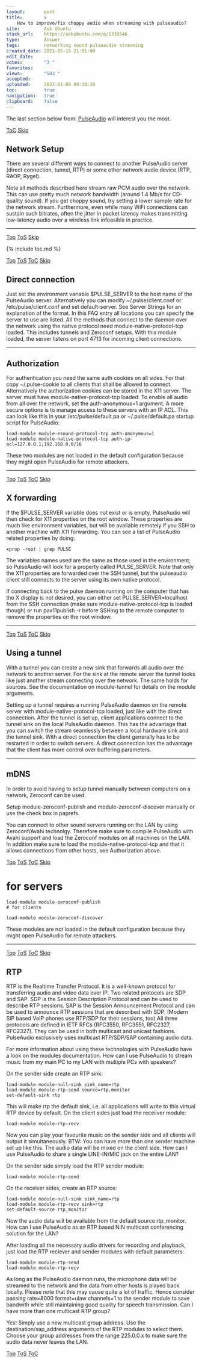 ```yaml
---
layout:       post
title:        >
    How to improve∕fix choppy audio when streaming with pulseaudio?
site:         Ask Ubuntu
stack_url:    https://askubuntu.com/q/1338546
type:         Answer
tags:         networking sound pulseaudio streaming
created_date: 2021-05-15 21:01:00
edit_date:    
votes:        "3 "
favorites:    
views:        "583 "
accepted:     
uploaded:     2022-01-09 09:38:39
toc:          true
navigation:   true
clipboard:    false
---
```


The last section below from: [PulseAudio](https://www.freedesktop.org/wiki/Software/PulseAudio/Documentation/User/Network/) will interest you the most.


<a id="hdr1"></a>
<div class="hdr-bar">  <a href="#hdr2" class ="hdr-btn">ToC</a>  <a href="#hdr2" class ="hdr-btn">Skip</a></div>

## Network Setup

There are several different ways to connect to another PulseAudio server (direct connection, tunnel, RTP) or some other network audio device (RTP, RAOP, Rygel).

Note all methods described here stream raw PCM audio over the network. This can use pretty much network bandwidth (around 1.4 Mb/s for CD-quality sound). If you get choppy sound, try setting a lower sample rate for the network stream. Furthermore, even while many WiFi connections can sustain such bitrates, often the jitter in packet latency makes transmitting low-latency audio over a wireless link infeasible in practice.


----------



<a id="hdr2"></a>
<div class="hdr-bar">  <a href="#" class ="hdr-btn">Top</a>  <a href="#hdr1" class ="hdr-btn">ToS</a>  <a href="#hdr3" class ="hdr-btn">Skip</a></div>

{% include toc.md %}


<a id="hdr3"></a>
<div class="hdr-bar">  <a href="#" class ="hdr-btn">Top</a>  <a href="#hdr2" class ="hdr-btn">ToS</a>  <a href="#hdr2" class ="hdr-btn">ToC</a>  <a href="#hdr4" class ="hdr-btn">Skip</a></div>

## Direct connection

Just set the environment variable $PULSE_SERVER to the host name of the PulseAudio server. Alternatively you can modify ~/.pulse/client.conf or /etc/pulse/client.conf and set default-server. See Server Strings for an explanation of the format. In this FAQ entry all locations you can specify the server to use are listed. All the methods that connect to the daemon over the network using the native protocol need module-native-protocol-tcp loaded. This includes tunnels and Zeroconf setups. With this module loaded, the server listens on port 4713 for incoming client connections.


----------


## Authorization

For authentication you need the same auth cookies on all sides. For that copy ~/.pulse-cookie to all clients that shall be allowed to connect. Alternatively the authorization cookies can be stored in the X11 server. The server must have module-native-protocol-tcp loaded. To enable all audio from all over the network, set the auth-anonymous=1 argument. A more secure options is to manage access to these servers with an IP ACL. This can look like this in your /etc/pulse/default.pa or ~/.pulse/default.pa startup script for PulseAudio:

``` 
load-module module-esound-protocol-tcp auth-anonymous=1
load-module module-native-protocol-tcp auth-ip-acl=127.0.0.1;192.168.0.0/16

```

These two modules are not loaded in the default configuration because they might open PulseAudio for remote attackers.


----------



<a id="hdr4"></a>
<div class="hdr-bar">  <a href="#" class ="hdr-btn">Top</a>  <a href="#hdr3" class ="hdr-btn">ToS</a>  <a href="#hdr2" class ="hdr-btn">ToC</a>  <a href="#hdr5" class ="hdr-btn">Skip</a></div>

## X forwarding

If the $PULSE_SERVER variable does not exist or is empty, PulseAudio will then check for X11 properties on the root window. These properties are much like environment variables, but will be available remotely if you SSH to another machine with X11 forwarding. You can see a list of PulseAudio related properties by doing:

``` 
xprop -root | grep PULSE

```

The variables names used are the same as those used in the environment, so PulseAudio will look for a property called PULSE_SERVER. Note that only the X11 properties are forwarded over the SSH tunnel, but the pulseaudio client still connects to the server using its own native protocol.

If connecting back to the pulse daemon running on the computer that has the X display is not desired, you can either set PULSE_SERVER=localhost from the SSH connection (make sure module-native-protocol-tcp is loaded though) or run pax11publish -r before SSHing to the remote computer to remove the properties on the root window.


----------



<a id="hdr5"></a>
<div class="hdr-bar">  <a href="#" class ="hdr-btn">Top</a>  <a href="#hdr4" class ="hdr-btn">ToS</a>  <a href="#hdr2" class ="hdr-btn">ToC</a>  <a href="#hdr6" class ="hdr-btn">Skip</a></div>

## Using a tunnel

With a tunnel you can create a new sink that forwards all audio over the network to another server. For the sink at the remote server the tunnel looks like just another stream connecting over the network. The same holds for sources. See the documentation on module-tunnel for details on the module arguments.

Setting up a tunnel requires a running PulseAudio daemon on the remote server with module-native-protocol-tcp loaded, just like with the direct connection. After the tunnel is set up, client applications connect to the tunnel sink on the local PulseAudio daemon. This has the advantage that you can switch the stream seamlessly between a local hardware sink and the tunnel sink. With a direct connection the client generally has to be restarted in order to switch servers. A direct connection has the advantage that the client has more control over buffering parameters.


----------


## mDNS

In order to avoid having to setup tunnel manually between computers on a network, Zeroconf can be used.

Setup module-zeroconf-publish and module-zeroconf-discover manually or use the check box in paprefs.

You can connect to other sound servers running on the LAN by using Zeroconf/Avahi technolgy. Therefore make sure to compile PulseAudio with Avahi support and load the Zeroconf modules on all machines on the LAN. In addition make sure to load the module-native-protocol-tcp and that it allows connections from other hosts, see Authorization above.


<a id="hdr6"></a>
<div class="hdr-bar">  <a href="#" class ="hdr-btn">Top</a>  <a href="#hdr5" class ="hdr-btn">ToS</a>  <a href="#hdr2" class ="hdr-btn">ToC</a>  <a href="#hdr7" class ="hdr-btn">Skip</a></div>

# for servers
``` 
load-module module-zeroconf-publish
# for clients
```

``` 
load-module module-zeroconf-discover

```

These modules are not loaded in the default configuration because they might open PulseAudio for remote attackers.


----------



<a id="hdr7"></a>
<div class="hdr-bar">  <a href="#" class ="hdr-btn">Top</a>  <a href="#hdr6" class ="hdr-btn">ToS</a>  <a href="#hdr2" class ="hdr-btn">ToC</a>  <a href="#hdr8" class ="hdr-btn">Skip</a></div>

## RTP

RTP is the Realtime Transfer Protocol. It is a well-known protocol for transferring audio and video data over IP. Two related protocols are SDP and SAP. SDP is the Session Description Protocol and can be used to describe RTP sessions. SAP is the Session Announcement Protocol and can be used to announce RTP sessions that are described with SDP. (Modern SIP based VoIP phones use RTP/SDP for their sessions, too) All three protocols are defined in IETF RFCs (RFC3550, RFC3551, RFC2327, RFC2327). They can be used in both multicast and unicast fashions. PulseAudio exclusively uses multicast RTP/SDP/SAP containing audio data.

For more information about using these technologies with PulseAudio have a look on the modules documentation.
How can I use PulseAudio to stream music from my main PC to my LAN with multiple PCs with speakers?

On the sender side create an RTP sink:

``` 
load-module module-null-sink sink_name=rtp
load-module module-rtp-send source=rtp.monitor
set-default-sink rtp
```

This will make rtp the default sink, i.e. all applications will write to this virtual RTP device by default. On the client sides just load the receiiver module:

``` 
load-module module-rtp-recv

```

Now you can play your favourite music on the sender side and all clients will output it simultaneously. BTW: You can have more than one sender machine set up like this. The audio data will be mixed on the client side.
How can I use PulseAudio to share a single LINE-IN/MIC jack on the entire LAN?

On the sender side simply load the RTP sender module:

``` 
load-module module-rtp-send

```

On the receiver sides, create an RTP source:

``` 
load-module module-null-sink sink_name=rtp
load-module module-rtp-recv sink=rtp
set-default-source rtp_monitor

```

Now the audio data will be available from the default source rtp_monitor.
How can I use PulseAudio as an RTP based N:N multicast conferencing solution for the LAN?

After loading all the necessary audio drivers for recording and playback, just load the RTP reciever and sender modules with default parameters:

``` 
load-module module-rtp-send
load-module module-rtp-recv

```

As long as the PulseAudio daemon runs, the microphone data will be streamed to the network and the data from other hosts is played back locally. Please note that this may cause quite a lot of traffic. Hence consider passing rate=8000 format=ulaw channels=1 to the sender module to save bandwith while still maintaining good quality for speech transmission.
Can I have more than one multicast RTP group?

Yes! Simply use a new multicast group address. Use the destination/sap_address arguments of the RTP modules to select them. Choose your group addresses from the range 225.0.0.x to make sure the audio data never leaves the LAN.


<a id="hdr8"></a>
<div class="hdr-bar">  <a href="#" class ="hdr-btn">Top</a>  <a href="#hdr7" class ="hdr-btn">ToS</a>  <a href="#hdr2" class ="hdr-btn">ToC</a></div>

